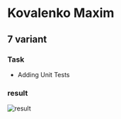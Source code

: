 # Kovalenko Maxim

## 7 variant

### Task

* Adding Unit Tests

### result

![result](docx/res.bmp)
